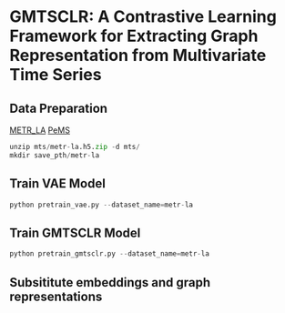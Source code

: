 # GMTSCLR: A Contrastive Learning Framework for Extracting Graph Representation from Multivariate Time Series
## Data Preparation
[METR_LA](https://github.com/chnsh/DCRNN_PyTorch) [PeMS](https://github.com/divanoresia/Traffic)
```python
unzip mts/metr-la.h5.zip -d mts/
mkdir save_pth/metr-la
```
## Train VAE Model
```python
python pretrain_vae.py --dataset_name=metr-la
```
## Train GMTSCLR Model
```python
python pretrain_gmtsclr.py --dataset_name=metr-la
```
## Subsititute embeddings and graph representations
